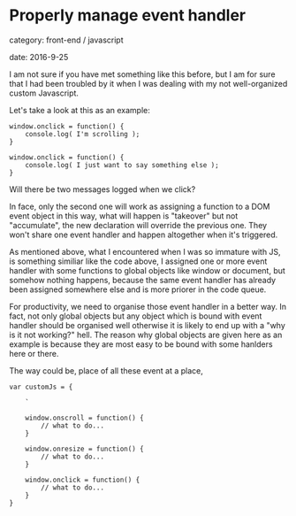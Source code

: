 # Properly manage event handler

<div class="meta">
<p>category: front-end / javascript</p>
<p>date: 2016-9-25</p>
</div>

I am not sure if you have met something like this before, but I am for sure that I had been troubled by it when I was dealing with my not well-organized custom Javascript.

Let's take a look at this as an example:

	window.onclick = function() {
		console.log( I'm scrolling );
	}

	window.onclick = function() {
		console.log( I just want to say something else );
	}

Will there be two messages logged when we click?

In face, only the second one will work as assigning a function to a DOM event object in this way, what will happen is "takeover" but not "accumulate", the new declaration will override the previous one. They won't share one event handler and happen altogether when it's triggered.

As mentioned above, what I encountered when I was so immature with JS, is something similiar like the code above, I assigned one or more event handler with some functions to global objects like window or document, but somehow nothing happens, because the same event handler has already been assigned somewhere else and is more priorer in the code queue. 

For productivity, we need to organise those event handler in a better way. In fact, not only global objects but any object which is bound with event handler should be organised well otherwise it is likely to end up with a "why is it not working?" hell. The reason why global objects are given here as an example is because they are most easy to be bound with some hanlders here or there.

The way could be, place of all these event at a place, 

	var customJs = {

		`

		window.onscroll = function() {
			// what to do...
		}

		window.onresize = function() {
			// what to do...
		}

		window.onclick = function() {
			// what to do...
		}
	}




